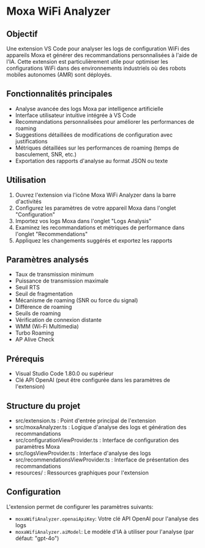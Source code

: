 # Moxa WiFi Analyzer

## Objectif
Une extension VS Code pour analyser les logs de configuration WiFi des appareils Moxa et générer des recommandations personnalisées à l'aide de l'IA. Cette extension est particulièrement utile pour optimiser les configurations WiFi dans des environnements industriels où des robots mobiles autonomes (AMR) sont déployés.

## Fonctionnalités principales
- Analyse avancée des logs Moxa par intelligence artificielle
- Interface utilisateur intuitive intégrée à VS Code
- Recommandations personnalisées pour améliorer les performances de roaming
- Suggestions détaillées de modifications de configuration avec justifications
- Métriques détaillées sur les performances de roaming (temps de basculement, SNR, etc.)
- Exportation des rapports d'analyse au format JSON ou texte

## Utilisation
1. Ouvrez l'extension via l'icône Moxa WiFi Analyzer dans la barre d'activités
2. Configurez les paramètres de votre appareil Moxa dans l'onglet "Configuration"
3. Importez vos logs Moxa dans l'onglet "Logs Analysis"
4. Examinez les recommandations et métriques de performance dans l'onglet "Recommendations"
5. Appliquez les changements suggérés et exportez les rapports

## Paramètres analysés
- Taux de transmission minimum
- Puissance de transmission maximale
- Seuil RTS
- Seuil de fragmentation
- Mécanisme de roaming (SNR ou force du signal)
- Différence de roaming
- Seuils de roaming
- Vérification de connexion distante
- WMM (Wi-Fi Multimedia)
- Turbo Roaming
- AP Alive Check

## Prérequis
- Visual Studio Code 1.80.0 ou supérieur
- Clé API OpenAI (peut être configurée dans les paramètres de l'extension)

## Structure du projet
- src/extension.ts : Point d'entrée principal de l'extension
- src/moxaAnalyzer.ts : Logique d'analyse des logs et génération des recommandations
- src/configurationViewProvider.ts : Interface de configuration des paramètres Moxa
- src/logsViewProvider.ts : Interface d'analyse des logs
- src/recommendationsViewProvider.ts : Interface de présentation des recommandations
- resources/ : Ressources graphiques pour l'extension

## Configuration
L'extension permet de configurer les paramètres suivants:
- `moxaWifiAnalyzer.openaiApiKey`: Votre clé API OpenAI pour l'analyse des logs
- `moxaWifiAnalyzer.aiModel`: Le modèle d'IA à utiliser pour l'analyse (par défaut: "gpt-4o")
